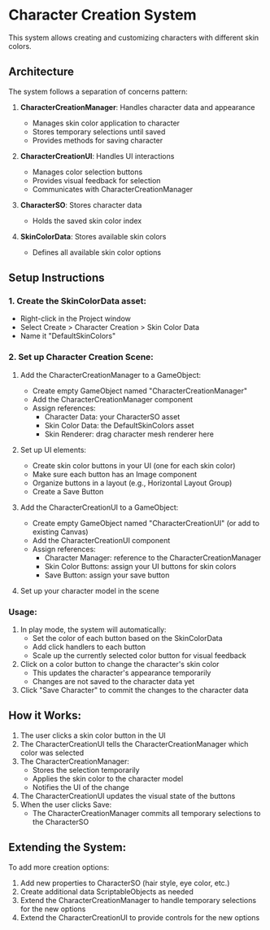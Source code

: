 # Character Creation System

This system allows creating and customizing characters with different skin colors.

## Architecture

The system follows a separation of concerns pattern:

1. **CharacterCreationManager**: Handles character data and appearance
   - Manages skin color application to character
   - Stores temporary selections until saved
   - Provides methods for saving character

2. **CharacterCreationUI**: Handles UI interactions
   - Manages color selection buttons
   - Provides visual feedback for selection
   - Communicates with CharacterCreationManager

3. **CharacterSO**: Stores character data
   - Holds the saved skin color index

4. **SkinColorData**: Stores available skin colors
   - Defines all available skin color options

## Setup Instructions

### 1. Create the SkinColorData asset:
- Right-click in the Project window
- Select Create > Character Creation > Skin Color Data
- Name it "DefaultSkinColors"

### 2. Set up Character Creation Scene:
1. Add the CharacterCreationManager to a GameObject:
   - Create empty GameObject named "CharacterCreationManager"
   - Add the CharacterCreationManager component
   - Assign references:
     - Character Data: your CharacterSO asset
     - Skin Color Data: the DefaultSkinColors asset
     - Skin Renderer: drag character mesh renderer here

2. Set up UI elements:
   - Create skin color buttons in your UI (one for each skin color)
   - Make sure each button has an Image component
   - Organize buttons in a layout (e.g., Horizontal Layout Group) 
   - Create a Save Button

3. Add the CharacterCreationUI to a GameObject:
   - Create empty GameObject named "CharacterCreationUI" (or add to existing Canvas)
   - Add the CharacterCreationUI component
   - Assign references:
     - Character Manager: reference to the CharacterCreationManager
     - Skin Color Buttons: assign your UI buttons for skin colors
     - Save Button: assign your save button

4. Set up your character model in the scene

### Usage:
1. In play mode, the system will automatically:
   - Set the color of each button based on the SkinColorData
   - Add click handlers to each button
   - Scale up the currently selected color button for visual feedback
2. Click on a color button to change the character's skin color
   - This updates the character's appearance temporarily
   - Changes are not saved to the character data yet
3. Click "Save Character" to commit the changes to the character data

## How it Works:
1. The user clicks a skin color button in the UI
2. The CharacterCreationUI tells the CharacterCreationManager which color was selected
3. The CharacterCreationManager:
   - Stores the selection temporarily
   - Applies the skin color to the character model
   - Notifies the UI of the change
4. The CharacterCreationUI updates the visual state of the buttons
5. When the user clicks Save:
   - The CharacterCreationManager commits all temporary selections to the CharacterSO

## Extending the System:
To add more creation options:
1. Add new properties to CharacterSO (hair style, eye color, etc.)
2. Create additional data ScriptableObjects as needed
3. Extend the CharacterCreationManager to handle temporary selections for the new options
4. Extend the CharacterCreationUI to provide controls for the new options 